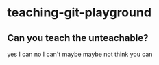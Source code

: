 # teaching-git-playground
## Can you teach the unteachable?

yes I can
no I can't
maybe
maybe not
think you can
